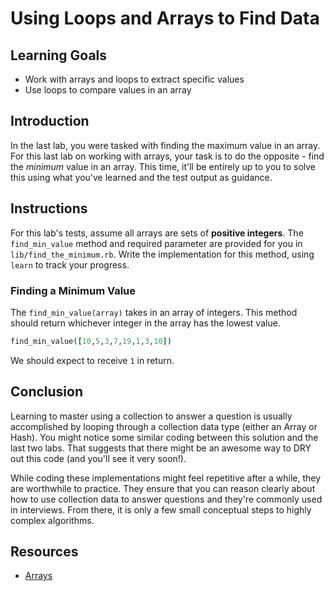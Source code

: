 # Using Loops and Arrays to Find Data

## Learning Goals

- Work with arrays and loops to extract specific values
- Use loops to compare values in an array

## Introduction

In the last lab, you were tasked with finding the maximum value in an array. For
this last lab on working with arrays, your task is to do the opposite - find the
_minimum_ value in an array. This time, it'll be entirely up to you to solve
this using what you've learned and the test output as guidance.

## Instructions

For this lab's tests, assume all arrays are sets of **positive integers**. The
`find_min_value` method and required parameter are provided for you in
`lib/find_the_minimum.rb`. Write the implementation for this method, using
`learn` to track your progress.

### Finding a Minimum Value

The `find_min_value(array)` takes in an array of integers. This method should
return whichever integer in the array has the lowest value.

```ruby
find_min_value([10,5,3,7,19,1,3,10])
```

We should expect to receive `1` in return.

## Conclusion

Learning to master using a collection to answer a question is usually
accomplished by looping through a collection data type (either an Array or
Hash). You might notice some similar coding between this solution and the last
two labs. That suggests that there might be an awesome way to DRY out this code
(and you'll see it very soon!).

While coding these implementations might feel repetitive after a while, they
are worthwhile to practice.  They ensure that you can reason clearly about how
to use collection data to answer questions and they're commonly used in
interviews.  From there, it is only a few small conceptual steps to highly
complex algorithms.

## Resources

- [Arrays](https://ruby-doc.org/core-2.5.3/Array.html)
